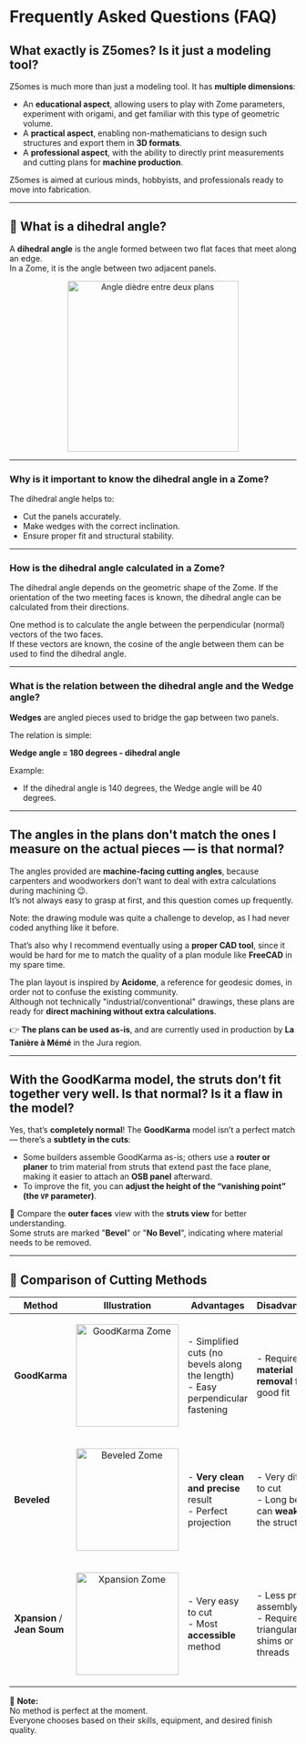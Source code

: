 # Frequently Asked Questions (FAQ)

## **What exactly is Z5omes? Is it just a modeling tool?**

Z5omes is much more than just a modeling tool. It has **multiple dimensions**:

- An **educational aspect**, allowing users to play with Zome parameters, experiment with origami, and get familiar with this type of geometric volume.
- A **practical aspect**, enabling non-mathematicians to design such structures and export them in **3D formats**.
- A **professional aspect**, with the ability to directly print measurements and cutting plans for **machine production**.

Z5omes is aimed at curious minds, hobbyists, and professionals ready to move into fabrication.

---

## 📐 What is a dihedral angle?

A **dihedral angle** is the angle formed between two flat faces that meet along an edge.  
In a Zome, it is the angle between two adjacent panels.

<p align="center">
  <img src="https://florianwns.github.io/z5omes/img/faq/dihedral_angle.svg" alt="Angle dièdre entre deux plans" width="300"/>
</p>

---

### Why is it important to know the dihedral angle in a Zome?

The dihedral angle helps to:
- Cut the panels accurately.
- Make wedges with the correct inclination.
- Ensure proper fit and structural stability.

---

### How is the dihedral angle calculated in a Zome?

The dihedral angle depends on the geometric shape of the Zome. If the orientation of the two meeting faces is known, the dihedral angle can be calculated from their directions.

One method is to calculate the angle between the perpendicular (normal) vectors of the two faces. 
<br>If these vectors are known, the cosine of the angle between them can be used to find the dihedral angle.

---

### What is the relation between the dihedral angle and the Wedge angle?

**Wedges** are angled pieces used to bridge the gap between two panels.

The relation is simple:

**Wedge angle = 180 degrees - dihedral angle**

Example:
- If the dihedral angle is 140 degrees, the Wedge angle will be 40 degrees.

---

## **The angles in the plans don't match the ones I measure on the actual pieces — is that normal?**

The angles provided are **machine-facing cutting angles**, because carpenters and woodworkers don’t want to deal with extra calculations during machining 😉.  
It’s not always easy to grasp at first, and this question comes up frequently.

Note: the drawing module was quite a challenge to develop, as I had never coded anything like it before.

That’s also why I recommend eventually using a **proper CAD tool**, since it would be hard for me to match the quality of a plan module like **FreeCAD** in my spare time.

The plan layout is inspired by **Acidome**, a reference for geodesic domes, in order not to confuse the existing community.  
Although not technically "industrial/conventional" drawings, these plans are ready for **direct machining without extra calculations**.

👉 **The plans can be used as-is**, and are currently used in production by **La Tanière à Mémé** in the Jura region.

---

## **With the GoodKarma model, the struts don’t fit together very well. Is that normal? Is it a flaw in the model?**

Yes, that’s **completely normal**! The **GoodKarma** model isn’t a perfect match — there’s a **subtlety in the cuts**:

- Some builders assemble GoodKarma as-is; others use a **router or planer** to trim material from struts that extend past the face plane, making it easier to attach an **OSB panel** afterward.
- To improve the fit, you can **adjust the height of the “vanishing point” (the `VP` parameter)**.

📌 Compare the **outer faces** view with the **struts view** for better understanding.  
Some struts are marked "**Bevel**" or "**No Bevel**", indicating where material needs to be removed.

---

## 🧰 Comparison of Cutting Methods

| Method         | Illustration                                                                                         | Advantages                                                                | Disadvantages                                                                                  |
|----------------|------------------------------------------------------------------------------------------------------|---------------------------------------------------------------------------|------------------------------------------------------------------------------------------------|
| **GoodKarma**  | <p align="center"><img src="https://florianwns.github.io/z5omes/img/faq/goodkarma_zome.png" alt="GoodKarma Zome" width="180"/></p> | - Simplified cuts (no bevels along the length) <br> - Easy perpendicular fastening | - Requires **material removal** for a good fit                                                |
| **Beveled**    | <p align="center"><img src="https://florianwns.github.io/z5omes/img/faq/beveled_zome.png" alt="Beveled Zome" width="180"/></p>     | - **Very clean and precise** result <br> - Perfect projection              | - Very difficult to cut <br> - Long bevels can **weaken** the structure                       |
| **Xpansion** / **Jean Soum** | <p align="center"><img src="https://florianwns.github.io/z5omes/img/faq/xpansion_zome.png" alt="Xpansion Zome" width="180"/></p> | - Very easy to cut <br> - Most **accessible** method             | - Less precise assembly <br> - Requires triangular shims or bent threads                     |


📎 **Note:**  
No method is perfect at the moment.  
Everyone chooses based on their skills, equipment, and desired finish quality.

